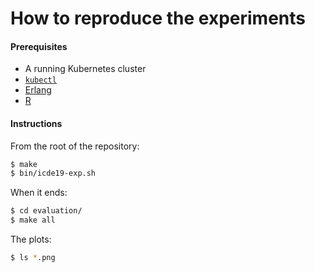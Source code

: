 # How to reproduce the experiments

#### Prerequisites

- A running Kubernetes cluster
- [`kubectl`](https://github.com/kubernetes/kubectl)
- [Erlang](https://github.com/erlang/otp)
- [R](https://www.r-project.org/)

#### Instructions

From the root of the repository:

```bash
$ make
$ bin/icde19-exp.sh
```

When it ends:
```bash
$ cd evaluation/
$ make all
```

The plots:
```bash
$ ls *.png
```
